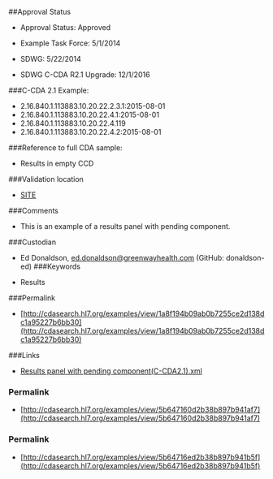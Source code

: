 ##Approval Status 

* Approval Status: Approved
* Example Task Force: 5/1/2014
* SDWG: 5/22/2014

* SDWG C-CDA R2.1 Upgrade: 12/1/2016    

###C-CDA 2.1 Example: 

* 2.16.840.1.113883.10.20.22.2.3.1:2015-08-01
* 2.16.840.1.113883.10.20.22.4.1:2015-08-01
* 2.16.840.1.113883.10.20.22.4.119
* 2.16.840.1.113883.10.20.22.4.2:2015-08-01

###Reference to full CDA sample:
* Results in empty CCD


###Validation location

* [SITE](https://sitenv.org/sandbox-ccda/ccda-validator)


###Comments

* This is an example of a results panel with pending component.

###Custodian

*  Ed Donaldson, ed.donaldson@greenwayhealth.com (GitHub: donaldson-ed)
###Keywords

* Results

###Permalink 

* [http://cdasearch.hl7.org/examples/view/1a8f194b09ab0b7255ce2d138dc1a95227b6bb30](http://cdasearch.hl7.org/examples/view/1a8f194b09ab0b7255ce2d138dc1a95227b6bb30)

###Links 

* [Results panel with pending component(C-CDA2.1).xml](https://github.com/HL7/C-CDA-Examples/tree/master/Results/Results%20panel%20with%20pending%20component/Results%20panel%20with%20pending%20component%28C-CDA2.1%29.xml)


### Permalink 

* [http://cdasearch.hl7.org/examples/view/5b647160d2b38b897b941af7](http://cdasearch.hl7.org/examples/view/5b647160d2b38b897b941af7)

### Permalink 

* [http://cdasearch.hl7.org/examples/view/5b64716ed2b38b897b941b5f](http://cdasearch.hl7.org/examples/view/5b64716ed2b38b897b941b5f)